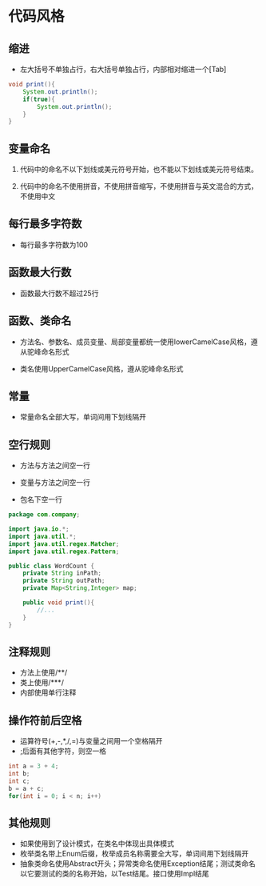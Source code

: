 # 代码风格

## 缩进

* 左大括号不单独占行，右大括号单独占行，内部相对缩进一个[Tab]

```java
void print(){
	System.out.println();
    if(true){
        System.out.println();
    }
}
```

## 变量命名

1. 代码中的命名不以下划线或美元符号开始，也不能以下划线或美元符号结束。

2. 代码中的命名不使用拼音，不使用拼音缩写，不使用拼音与英文混合的方式，不使用中文

## 每行最多字符数

* 每行最多字符数为100

## 函数最大行数

* 函数最大行数不超过25行

## 函数、类命名

* 方法名、参数名、成员变量、局部变量都统一使用lowerCamelCase风格，遵从驼峰命名形式

* 类名使用UpperCamelCase风格，遵从驼峰命名形式

## 常量

* 常量命名全部大写，单词间用下划线隔开

## 空行规则

* 方法与方法之间空一行

* 变量与方法之间空一行
* 包名下空一行

```java
package com.company;

import java.io.*;
import java.util.*;
import java.util.regex.Matcher;
import java.util.regex.Pattern;

public class WordCount {
    private String inPath;
    private String outPath;
    private Map<String,Integer> map;

	public void print(){
		//...
	}
}
```

## 注释规则

* 方法上使用/**/
* 类上使用/***/
* 内部使用单行注释

## 操作符前后空格

* 运算符号(+,-,*,/,=)与变量之间用一个空格隔开
* ;后面有其他字符，则空一格

```java
int a = 3 + 4;
int b;
int c;
b = a + c;
for(int i = 0; i < n; i++)
```

## 其他规则

* 如果使用到了设计模式，在类名中体现出具体模式
* 枚举类名带上Enum后缀，枚举成员名称需要全大写，单词间用下划线隔开
* 抽象类命名使用Abstract开头；异常类命名使用Exception结尾；测试类命名以它要测试的类的名称开始，以Test结尾。接口使用Impl结尾